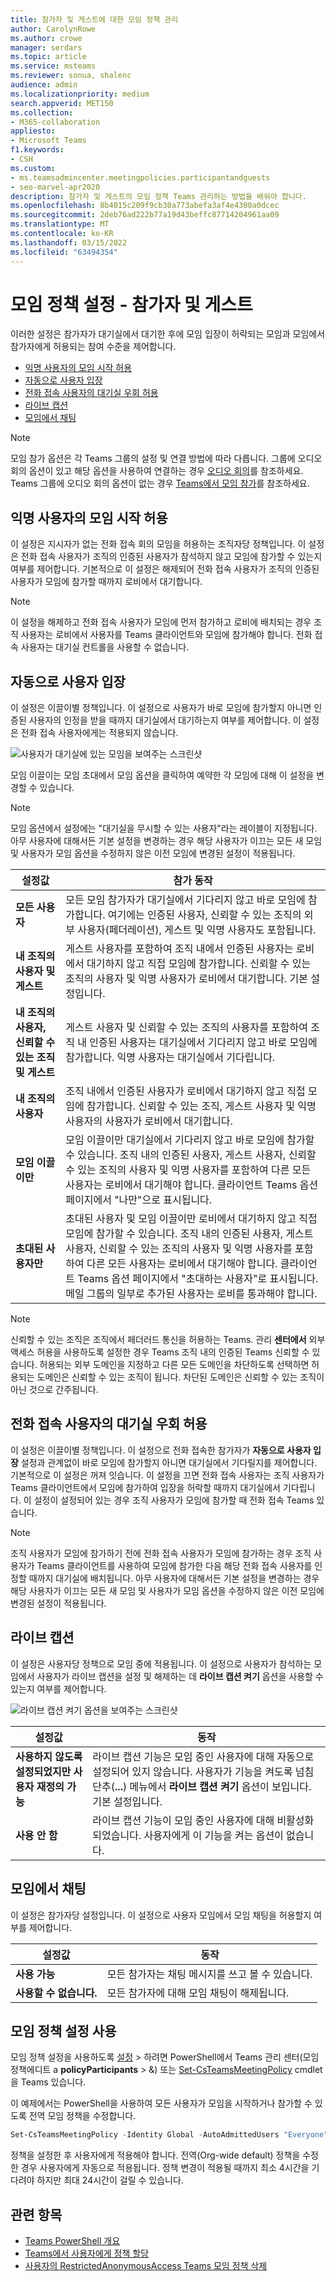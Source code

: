 ```yaml
---
title: 참가자 및 게스트에 대한 모임 정책 관리
author: CarolynRowe
ms.author: crowe
manager: serdars
ms.topic: article
ms.service: msteams
ms.reviewer: sonua, shalenc
audience: admin
ms.localizationpriority: medium
search.appverid: MET150
ms.collection:
- M365-collaboration
appliesto:
- Microsoft Teams
f1.keywords:
- CSH
ms.custom:
- ms.teamsadmincenter.meetingpolicies.participantandguests
- seo-marvel-apr2020
description: 참가자 및 게스트의 모임 정책 Teams 관리하는 방법을 배워야 합니다.
ms.openlocfilehash: 8b4015c209f9cb30a773abefa3af4e4300a0dcec
ms.sourcegitcommit: 2deb76ad222b77a19d43beffc87714204961aa09
ms.translationtype: MT
ms.contentlocale: ko-KR
ms.lasthandoff: 03/15/2022
ms.locfileid: "63494354"
---
```

# <a name="meeting-policy-settings---participants--guests"></a>모임 정책 설정 - 참가자 및 게스트

<a name="bkmeetingparticipants"> </a>

이러한 설정은 참가자가 대기실에서 대기한 후에 모임 입장이 허락되는 모임과 모임에서 참가자에게 허용되는 참여 수준을 제어합니다.

- [익명 사용자의 모임 시작 허용](#let-anonymous-people-start-a-meeting)
- [자동으로 사용자 입장](#automatically-admit-people)
- [전화 접속 사용자의 대기실 우회 허용](#allow-dial-in-users-to-bypass-the-lobby)
- [라이브 캡션](#live-captions)
- [모임에서 채팅](#chat-in-meetings)

> [!NOTE]
>모임 참가 옵션은 각 Teams 그룹의 설정 및 연결 방법에 따라 다릅니다. 그룹에 오디오 회의 옵션이 있고 해당 옵션을 사용하여 연결하는 경우 [오디오 회의](/microsoftteams/audio-conferencing-in-office-365)를 참조하세요. Teams 그룹에 오디오 회의 옵션이 없는 경우 [Teams에서 모임 참가](https://support.office.com/article/join-a-meeting-in-teams-1613bb53-f3fa-431e-85a9-d6a91e3468c9)를 참조하세요.


## <a name="let-anonymous-people-start-a-meeting"></a>익명 사용자의 모임 시작 허용

이 설정은 지시자가 없는 전화 접속 회의 모임을 허용하는 조직자당 정책입니다. 이 설정은 전화 접속 사용자가 조직의 인증된 사용자가 참석하지 않고 모임에 참가할 수 있는지 여부를 제어합니다. 기본적으로 이 설정은 해제되어 전화 접속 사용자가 조직의 인증된 사용자가 모임에 참가할 때까지 로비에서 대기합니다.

> [!NOTE]
> 이 설정을 해제하고 전화 접속 사용자가 모임에 먼저 참가하고 로비에 배치되는 경우 조직 사용자는 로비에서 사용자를 Teams 클라이언트와 모임에 참가해야 합니다. 전화 접속 사용자는 대기실 컨트롤을 사용할 수 없습니다.

## <a name="automatically-admit-people"></a>자동으로 사용자 입장

이 설정은 이끌이별 정책입니다. 이 설정으로 사용자가 바로 모임에 참가할지 아니면 인증된 사용자의 인정을 받을 때까지 대기실에서 대기하는지 여부를 제어합니다. 이 설정은 전화 접속 사용자에게는 적용되지 않습니다.

![사용자가 대기실에 있는 모임을 보여주는 스크린샷](media/meeting-policies-lobby.png)

 모임 이끌이는 모임  초대에서 모임 옵션을 클릭하여 예약한 각 모임에 대해 이 설정을 변경할 수 있습니다.

> [!NOTE]
> 모임 옵션에서 설정에는 "대기실을 무시할 수 있는 사용자"라는 레이블이 지정됩니다. 아무 사용자에 대해서든 기본 설정을 변경하는 경우 해당 사용자가 이끄는 모든 새 모임 및 사용자가 모임 옵션을 수정하지 않은 이전 모임에 변경된 설정이 적용됩니다.
  
|설정값  |참가 동작 |
|---------|---------|
|**모든 사용자**   |모든 모임 참가자가 대기실에서 기다리지 않고 바로 모임에 참가합니다. 여기에는 인증된 사용자, 신뢰할 수 있는 조직의 외부 사용자(페더레이션), 게스트 및 익명 사용자도 포함됩니다.     |
|**내 조직의 사용자 및 게스트**     |게스트 사용자를 포함하여 조직 내에서 인증된 사용자는 로비에서 대기하지 않고 직접 모임에 참가합니다. 신뢰할 수 있는 조직의 사용자 및 익명 사용자가 로비에서 대기합니다. 기본 설정입니다.    |
|**내 조직의 사용자, 신뢰할 수 있는 조직 및 게스트**     |게스트 사용자 및 신뢰할 수 있는 조직의 사용자를 포함하여 조직 내 인증된 사용자는 대기실에서 기다리지 않고 바로 모임에 참가합니다.  익명 사용자는 대기실에서 기다립니다.   |
|**내 조직의 사용자**    |조직 내에서 인증된 사용자가 로비에서 대기하지 않고 직접 모임에 참가합니다.  신뢰할 수 있는 조직, 게스트 사용자 및 익명 사용자의 사용자가 로비에서 대기합니다.          |
|**모임 이끌이만**    |모임 이끌이만 대기실에서 기다리지 않고 바로 모임에 참가할 수 있습니다. 조직 내의 인증된 사용자, 게스트 사용자, 신뢰할 수 있는 조직의 사용자 및 익명 사용자를 포함하여 다른 모든 사용자는 로비에서 대기해야 합니다. 클라이언트 Teams 옵션 페이지에서 "나만"으로 표시됩니다.          |
|**초대된 사용자만**    |초대된 사용자 및 모임 이끌이만 로비에서 대기하지 않고 직접 모임에 참가할 수 있습니다. 조직 내의 인증된 사용자, 게스트 사용자, 신뢰할 수 있는 조직의 사용자 및 익명 사용자를 포함하여 다른 모든 사용자는 로비에서 대기해야 합니다. 클라이언트 Teams 옵션 페이지에서 "초대하는 사용자"로 표시됩니다. 메일 그룹의 일부로 추가된 사용자는 로비를 통과해야 합니다.      |

 > [!NOTE]
> 신뢰할 수 있는 조직은 조직에서 페더러드 통신을 허용하는 Teams. 관리 **센터에서** 외부 액세스 허용을 사용하도록 설정한 경우 Teams 조직 내의 인증된 Teams 신뢰할 수 있습니다. 허용되는 외부 도메인을 지정하고 다른 모든 도메인을 차단하도록 선택하면 허용되는 도메인은 신뢰할 수 있는 조직이 됩니다. 차단된 도메인은 신뢰할 수 있는 조직이 아닌 것으로 간주됩니다.

## <a name="allow-dial-in-users-to-bypass-the-lobby"></a>전화 접속 사용자의 대기실 우회 허용

이 설정은 이끌이별 정책입니다. 이 설정으로 전화 접속한 참가자가 **자동으로 사용자 입장** 설정과 관계없이 바로 모임에 참가할지 아니면 대기실에서 기다릴지를 제어합니다. 기본적으로 이 설정은 꺼져 잇습니다. 이 설정을 끄면 전화 접속 사용자는 조직 사용자가 Teams 클라이언트에서 모임에 참가하여 입장을 허락할 때까지 대기실에서 기다립니다. 이 설정이 설정되어 있는 경우 조직 사용자가 모임에 참가할 때 전화 접속 Teams 있습니다.

> [!NOTE]
> 조직 사용자가 모임에 참가하기 전에 전화 접속 사용자가 모임에 참가하는 경우 조직 사용자가 Teams 클라이언트를 사용하여 모임에 참가한 다음 해당 전화 접속 사용자를 인정할 때까지 대기실에 배치됩니다. 아무 사용자에 대해서든 기본 설정을 변경하는 경우 해당 사용자가 이끄는 모든 새 모임 및 사용자가 모임 옵션을 수정하지 않은 이전 모임에 변경된 설정이 적용됩니다.

## <a name="live-captions"></a>라이브 캡션

이 설정은 사용자당 정책으로 모임 중에 적용됩니다. 이 설정으로 사용자가 참석하는 모임에서 사용자가 라이브 캡션을 설정 및 해제하는 데 **라이브 캡션 켜기** 옵션을 사용할 수 있는지 여부를 제어합니다.  

![라이브 캡션 켜기 옵션을 보여주는 스크린샷](media/meeting-policies-live-captions.png)

|설정값 |동작  |
|---------|---------|
|**사용하지 않도록 설정되었지만 사용자 재정의 가능**     | 라이브 캡션 기능은 모임 중인 사용자에 대해 자동으로 설정되어 있지 않습니다. 사용자가 기능을 켜도록 넘침 단추(**...**) 메뉴에서 **라이브 캡션 켜기** 옵션이 보입니다. 기본 설정입니다. |
|**사용 안 함**     | 라이브 캡션 기능이 모임 중인 사용자에 대해 비활성화되었습니다. 사용자에게 이 기능을 켜는 옵션이 없습니다.          |

<a name="bkcontentsharing"> </a>

## <a name="chat-in-meetings"></a>모임에서 채팅

이 설정은 참가자당 설정입니다. 이 설정으로 사용자 모임에서 모임 채팅을 허용할지 여부를 제어합니다.

|설정값 |동작  |
|---------|---------|
|**사용 가능**     | 모든 참가자는 채팅 메시지를 쓰고 볼 수 있습니다. |
|**사용할 수 없습니다.**     | 모든 참가자에 대해 모임 채팅이 해제됩니다.  |

<a name="bkparticipantsandguests"> </a>

## <a name="enable-meeting-policy-settings"></a>모임 정책 설정 사용

모임 정책 설정을 사용하도록 [설정](https://admin.teams.microsoft.com/policies/meetings) > 하려면 PowerShell에서 Teams 관리 센터(모임 정책에디트 a **policyParticipants** >  &) 또는 [Set-CsTeamsMeetingPolicy](/powershell/module/skype/set-csteamsmeetingpolicy) cmdlet을 Teams 있습니다. 

이 예제에서는 PowerShell을 사용하여 모든 사용자가 모임을 시작하거나 참가할 수 있도록 전역 모임 정책을 수정합니다.

```powershell
Set-CsTeamsMeetingPolicy -Identity Global -AutoAdmittedUsers "Everyone" -AllowAnonymousUsersToStartMeeting $True -AllowPSTNUsersToBypassLobby $True
```

정책을 설정한 후 사용자에게 적용해야 합니다. 전역(Org-wide default) 정책을 수정한 경우 사용자에게 자동으로 적용됩니다. 정책 변경이 적용될 때까지 최소 4시간을 기다려야 하지만 최대 24시간이 걸릴 수 있습니다.


## <a name="related-topics"></a>관련 항목

- [Teams PowerShell 개요](teams-powershell-overview.md)
- [Teams에서 사용자에게 정책 할당](policy-assignment-overview.md)
- [사용자의 RestrictedAnonymousAccess Teams 모임 정책 삭제](meeting-policies-restricted-anonymous-access.md)
